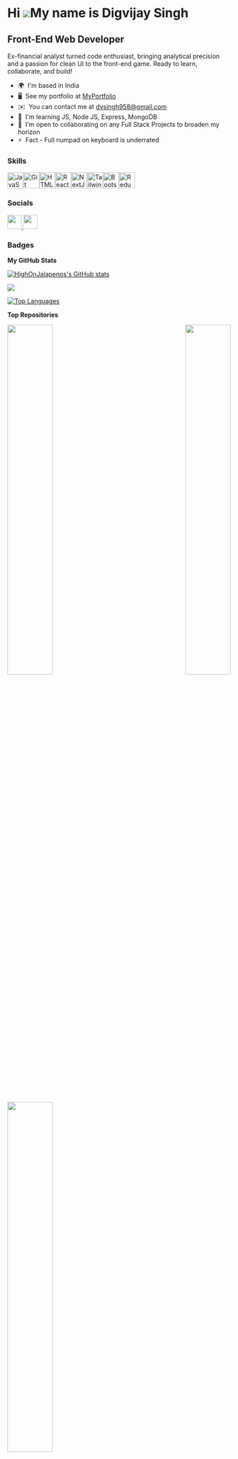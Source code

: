 Hi ![](https://user-images.githubusercontent.com/18350557/176309783-0785949b-9127-417c-8b55-ab5a4333674e.gif)My name is Digvijay Singh
======================================================================================================================================

Front-End Web Developer
-----------------------

Ex-financial analyst turned code enthusiast, bringing analytical precision and a passion for clean UI to the front-end game. Ready to learn, collaborate, and build!

* 🌍  I'm based in India
* 🖥️  See my portfolio at [MyPortfolio](http://digvijaysinghportfolio.vercel.app/)
* ✉️  You can contact me at [dvsingh958@gmail.com](mailto:dvsingh958@gmail.com)
* 🧠  I'm learning JS, Node JS, Express, MongoDB
* 🤝  I'm open to collaborating on any Full Stack Projects to broaden my horizon
* ⚡  Fact - Full numpad on keyboard is underrated

### Skills


<p align="left">
<a href="https://developer.mozilla.org/en-US/docs/Web/JavaScript" target="_blank" rel="noreferrer"><img src="https://raw.githubusercontent.com/danielcranney/readme-generator/main/public/icons/skills/javascript-colored.svg" width="36" height="36" alt="JavaScript" /></a><a href="https://git-scm.com/" target="_blank" rel="noreferrer"><img src="https://raw.githubusercontent.com/danielcranney/readme-generator/main/public/icons/skills/git-colored.svg" width="36" height="36" alt="Git" /></a><a href="https://developer.mozilla.org/en-US/docs/Glossary/HTML5" target="_blank" rel="noreferrer"><img src="https://raw.githubusercontent.com/danielcranney/readme-generator/main/public/icons/skills/html5-colored.svg" width="36" height="36" alt="HTML5" /></a><a href="https://reactjs.org/" target="_blank" rel="noreferrer"><img src="https://raw.githubusercontent.com/danielcranney/readme-generator/main/public/icons/skills/react-colored.svg" width="36" height="36" alt="React" /></a><a href="https://nextjs.org/docs" target="_blank" rel="noreferrer"><img src="https://raw.githubusercontent.com/danielcranney/readme-generator/main/public/icons/skills/nextjs-colored.svg" width="36" height="36" alt="NextJs" /></a><a href="https://tailwindcss.com/" target="_blank" rel="noreferrer"><img src="https://raw.githubusercontent.com/danielcranney/readme-generator/main/public/icons/skills/tailwindcss-colored.svg" width="36" height="36" alt="TailwindCSS" /></a><a href="https://getbootstrap.com/" target="_blank" rel="noreferrer"><img src="https://raw.githubusercontent.com/danielcranney/readme-generator/main/public/icons/skills/bootstrap-colored.svg" width="36" height="36" alt="Bootstrap" /></a><a href="https://redux.js.org/" target="_blank" rel="noreferrer"><img src="https://raw.githubusercontent.com/danielcranney/readme-generator/main/public/icons/skills/redux-colored.svg" width="36" height="36" alt="Redux" /></a>
</p>


### Socials

<p align="left"> <a href="https://www.github.com/HighOnJalapenos" target="_blank" rel="noreferrer"> <picture> <source media="(prefers-color-scheme: dark)" srcset="https://raw.githubusercontent.com/danielcranney/readme-generator/main/public/icons/socials/github-dark.svg" /> <source media="(prefers-color-scheme: light)" srcset="https://raw.githubusercontent.com/danielcranney/readme-generator/main/public/icons/socials/github.svg" /> <img src="https://raw.githubusercontent.com/danielcranney/readme-generator/main/public/icons/socials/github.svg" width="32" height="32" /> </picture> </a> <a href="https://www.linkedin.com/in/digvijay-singh-507ba1b1/" target="_blank" rel="noreferrer"> <picture> <source media="(prefers-color-scheme: dark)" srcset="https://raw.githubusercontent.com/danielcranney/readme-generator/main/public/icons/socials/linkedin-dark.svg" /> <source media="(prefers-color-scheme: light)" srcset="https://raw.githubusercontent.com/danielcranney/readme-generator/main/public/icons/socials/linkedin.svg" /> <img src="https://raw.githubusercontent.com/danielcranney/readme-generator/main/public/icons/socials/linkedin.svg" width="32" height="32" /> </picture> </a></p>

### Badges

<b>My GitHub Stats</b>

<a href="http://www.github.com/HighOnJalapenos"><img src="https://github-readme-stats.vercel.app/api?username=HighOnJalapenos&show_icons=true&hide=&count_private=true&title_color=22c55e&text_color=ffffff&icon_color=ef4444&bg_color=181824&hide_border=true&show_icons=true" alt="HighOnJalapenos's GitHub stats" /></a>

<a href="http://www.github.com/HighOnJalapenos"><img src="https://github-readme-streak-stats.herokuapp.com/?user=HighOnJalapenos&stroke=ffffff&background=181824&ring=22c55e&fire=22c55e&currStreakNum=ffffff&currStreakLabel=22c55e&sideNums=ffffff&sideLabels=ffffff&dates=ffffff&hide_border=true" /></a>

<a href="https://github.com/HighOnJalapenos" align="left"><img src="https://github-readme-stats.vercel.app/api/top-langs/?username=HighOnJalapenos&langs_count=10&title_color=22c55e&text_color=ffffff&icon_color=ef4444&bg_color=181824&hide_border=true&locale=en&custom_title=Top%20%Languages" alt="Top Languages" /></a>

<b>Top Repositories</b>

<div width="100%" align="center"><a href="https://github.com/HighOnJalapenos/PrimeMusicProject" align="left"><img align="left" width="45%" src="https://github-readme-stats.vercel.app/api/pin/?username=HighOnJalapenos&repo=PrimeMusicProject&title_color=22c55e&text_color=ffffff&icon_color=ef4444&bg_color=181824&hide_border=true&locale=en" /></a><a href="https://github.com/HighOnJalapenos/QuoraClone" align="right"><img align="right" width="45%" src="https://github-readme-stats.vercel.app/api/pin/?username=HighOnJalapenos&repo=QuoraClone&title_color=22c55e&text_color=ffffff&icon_color=ef4444&bg_color=181824&hide_border=true&locale=en" /></a></div><br /><br /><br /><br /><br /><br /><br />

<br /><br /><br /><br /><br />

<div width="100%" align="center"><a href="https://github.com/HighOnJalapenos/Movie-Deck-Project" align="left"><img align="left" width="45%" src="https://github-readme-stats.vercel.app/api/pin/?username=HighOnJalapenos&repo=Movie-Deck-Project&title_color=22c55e&text_color=ffffff&icon_color=ef4444&bg_color=181824&hide_border=true&locale=en" /></a></div>

